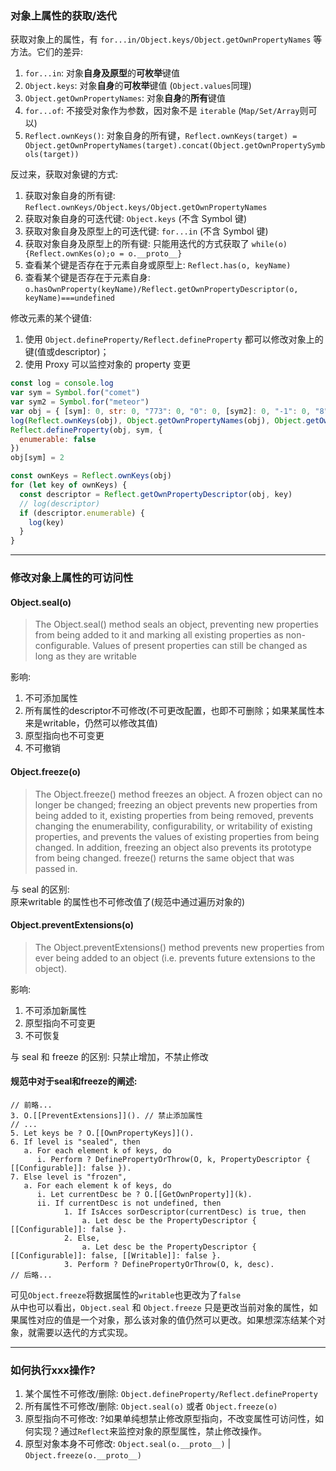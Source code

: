 ### 对象上属性的获取/迭代
获取对象上的属性，有 `for...in/Object.keys/Object.getOwnPropertyNames` 等方法。它们的差异:  
1. `for...in`:                    对象**自身及原型**的**可枚举**键值
2. `Object.keys`:                 对象**自身**的**可枚举**键值 (`Object.values`同理)
3. `Object.getOwnPropertyNames`:  对象**自身**的**所有**键值
4. `for...of`:                    不接受对象作为参数，因对象不是 `iterable` (`Map/Set/Array`则可以)
5. `Reflect.ownKeys()`:           对象自身的所有键，`Reflect.ownKeys(target) = Object.getOwnPropertyNames(target).concat(Object.getOwnPropertySymbols(target))`


反过来，获取对象键的方式:  
1. 获取对象自身的所有键:    `Reflect.ownKeys/Object.keys/Object.getOwnPropertyNames`
2. 获取对象自身的可迭代键:   `Object.keys` (不含 Symbol 键)
3. 获取对象自身及原型上的可迭代键: `for...in` (不含 Symbol 键)
4. 获取对象自身及原型上的所有键: 只能用迭代的方式获取了 `while(o) {Reflect.ownKes(o);o = o.__proto__}`
5. 查看某个键是否存在于元素自身或原型上: `Reflect.has(o, keyName)`
6. 查看某个键是否存在于元素自身:        `o.hasOwnProperty(keyName)/Reflect.getOwnPropertyDescriptor(o, keyName)===undefined`


修改元素的某个键值:  
1. 使用 `Object.defineProperty/Reflect.defineProperty` 都可以修改对象上的键(值或descriptor)；
2. 使用 Proxy 可以监控对象的 property 变更

```javascript
const log = console.log
var sym = Symbol.for("comet")
var sym2 = Symbol.for("meteor")
var obj = { [sym]: 0, str: 0, "773": 0, "0": 0, [sym2]: 0, "-1": 0, "8": 0, "second str": 0 }
log(Reflect.ownKeys(obj), Object.getOwnPropertyNames(obj), Object.getOwnPropertySymbols(obj), Object.keys(obj))
Reflect.defineProperty(obj, sym, {
  enumerable: false
})
obj[sym] = 2

const ownKeys = Reflect.ownKeys(obj)
for (let key of ownKeys) {
  const descriptor = Reflect.getOwnPropertyDescriptor(obj, key)
  // log(descriptor)
  if (descriptor.enumerable) {
    log(key)
  }
}
```

<hr />

### 修改对象上属性的可访问性
#### Object.seal(o)  
> The Object.seal() method seals an object, preventing new properties from being added to it and marking all existing properties as non-configurable. Values of present properties can still be changed as long as they are writable

影响: 
1. 不可添加属性  
2. 所有属性的descriptor不可修改(不可更改配置，也即不可删除；如果某属性本来是writable，仍然可以修改其值)  
3. 原型指向也不可变更
4. 不可撤销

#### Object.freeze(o)  
> The Object.freeze() method freezes an object. A frozen object can no longer be changed; freezing an object prevents new properties from being added to it, existing properties from being removed, prevents changing the enumerability, configurability, or writability of existing properties, and prevents the values of existing properties from being changed. In addition, freezing an object also prevents its prototype from being changed. freeze() returns the same object that was passed in.

与 seal 的区别:  
原来writable 的属性也不可修改值了(规范中通过遍历对象的) 

#### Object.preventExtensions(o)  
> The Object.preventExtensions() method prevents new properties from ever being added to an object (i.e. prevents future extensions to the object).

影响: 
1. 不可添加新属性
2. 原型指向不可变更
3. 不可恢复  

与 seal 和 freeze 的区别:  只禁止增加，不禁止修改

#### 规范中对于seal和freeze的阐述:
```
// 前略...
3. O.[[PreventExtensions]](). // 禁止添加属性
// ...
5. Let keys be ? O.[[OwnPropertyKeys]]().
6. If level is "sealed", then
   a. For each element k of keys, do
      i. Perform ? DefinePropertyOrThrow(O, k, PropertyDescriptor { [[Configurable]]: false }).
7. Else level is "frozen",
   a. For each element k of keys, do
      i. Let currentDesc be ? O.[[GetOwnProperty]](k).
      ii. If currentDesc is not undefined, then
            1. If IsAcces sorDescriptor(currentDesc) is true, then
                a. Let desc be the PropertyDescriptor { [[Configurable]]: false }.
            2. Else,
                a. Let desc be the PropertyDescriptor { [[Configurable]]: false, [[Writable]]: false }.
            3. Perform ? DefinePropertyOrThrow(O, k, desc).
// 后略...
```
可见`Object.freeze`将数据属性的`writable`也更改为了`false`  
从中也可以看出，`Object.seal` 和 `Object.freeze` 只是更改当前对象的属性，如果属性对应的值是一个对象，那么该对象的值仍然可以更改。如果想深冻结某个对象，就需要以迭代的方式实现。
<hr />

### 如何执行xxx操作?
1. 某个属性不可修改/删除: `Object.defineProperty/Reflect.defineProperty`
2. 所有属性不可修改/删除: `Object.seal(o)` 或者 `Object.freeze(o)`
3. 原型指向不可修改:     ?如果单纯想禁止修改原型指向，不改变属性可访问性，如何实现？通过`Reflect`来监控对象的原型属性，禁止修改操作。
4. 原型对象本身不可修改:  `Object.seal(o.__proto__)` | `Object.freeze(o.__proto__)`